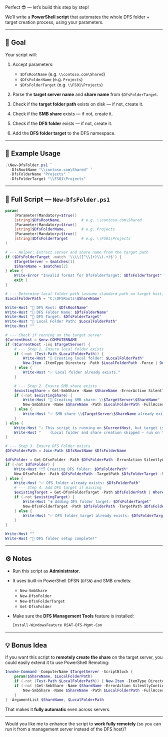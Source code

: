 Perfect 😎 — let’s build this step by step!

We’ll write a **PowerShell script** that automates the whole DFS folder + target creation process, using your parameters.

---

## 🚀 Goal

Your script will:

1. Accept parameters:

   * `$DfsRootName` (e.g. `\\contoso.com\Shared`)
   * `$DfsFolderName` (e.g. `Projects`)
   * `$DfsFolderTarget` (e.g. `\\FS01\Projects`)
2. Parse the **target server name** and **share name** from `$DfsFolderTarget`.
3. Check if the **target folder path** exists on disk — if not, create it.
4. Check if the **SMB share** exists — if not, create it.
5. Check if the **DFS folder** exists — if not, create it.
6. Add the **DFS folder target** to the DFS namespace.

---

## 🧠 Example Usage

```powershell
.\New-DfsFolder.ps1 `
  -DfsRootName "\\contoso.com\Shared" `
  -DfsFolderName "Projects" `
  -DfsFolderTarget "\\FS01\Projects"
```

---

## 🧩 Full Script — `New-DfsFolder.ps1`

```powershell
param(
    [Parameter(Mandatory=$true)]
    [string]$DfsRootName,         # e.g. \\contoso.com\Shared
    [Parameter(Mandatory=$true)]
    [string]$DfsFolderName,       # e.g. Projects
    [Parameter(Mandatory=$true)]
    [string]$DfsFolderTarget      # e.g. \\FS01\Projects
)

# --- Helper: Extract server and share name from the target path
if ($DfsFolderTarget -match '\\\\([^\\]+)\\(.+)$') {
    $TargetServer = $matches[1]
    $ShareName = $matches[2]
} else {
    Write-Error "Invalid format for DfsFolderTarget: $DfsFolderTarget"
    exit 1
}

# --- Determine local folder path (assume standard path on target host)
$LocalFolderPath = "C:\DFSRoots\$ShareName"

Write-Host "🔹 DFS Root: $DfsRootName"
Write-Host "🔹 DFS Folder Name: $DfsFolderName"
Write-Host "🔹 DFS Target: $DfsFolderTarget"
Write-Host "🔹 Local Folder Path: $LocalFolderPath"
Write-Host ""

# --- Check if running on the target server
$CurrentHost = $env:COMPUTERNAME
if ($CurrentHost -ieq $TargetServer) {
    # --- Step 1. Ensure local folder exists
    if (-not (Test-Path $LocalFolderPath)) {
        Write-Host "📁 Creating local folder: $LocalFolderPath"
        New-Item -ItemType Directory -Path $LocalFolderPath -Force | Out-Null
    } else {
        Write-Host "✅ Local folder already exists."
    }

    # --- Step 2. Ensure SMB share exists
    $existingShare = Get-SmbShare -Name $ShareName -ErrorAction SilentlyContinue
    if (-not $existingShare) {
        Write-Host "🔗 Creating SMB share: \\$TargetServer\$ShareName"
        New-SmbShare -Name $ShareName -Path $LocalFolderPath -FullAccess "Domain Users" | Out-Null
    } else {
        Write-Host "✅ SMB share \\$TargetServer\$ShareName already exists."
    }
} else {
    Write-Host "⚠️ This script is running on $CurrentHost, but target is $TargetServer."
    Write-Host "    (Local folder and share creation skipped — run on target if needed.)"
}

# --- Step 3. Ensure DFS Folder exists
$DfsFolderPath = Join-Path $DfsRootName $DfsFolderName

$dfsFolder = Get-DfsnFolder -Path $DfsFolderPath -ErrorAction SilentlyContinue
if (-not $dfsFolder) {
    Write-Host "🗂️ Creating DFS folder: $DfsFolderPath"
    New-DfsnFolder -Path $DfsFolderPath -TargetPath $DfsFolderTarget -State Online -ErrorAction Stop
} else {
    Write-Host "✅ DFS folder already exists: $DfsFolderPath"
    # --- Step 4. Add DFS target if missing
    $existingTarget = Get-DfsnFolderTarget -Path $DfsFolderPath | Where-Object { $_.TargetPath -eq $DfsFolderTarget }
    if (-not $existingTarget) {
        Write-Host "➕ Adding DFS folder target: $DfsFolderTarget"
        New-DfsnFolderTarget -Path $DfsFolderPath -TargetPath $DfsFolderTarget
    } else {
        Write-Host "✅ DFS folder target already exists: $DfsFolderTarget"
    }
}

Write-Host ""
Write-Host "🎉 DFS folder setup complete!"
```

---

## ⚙️ Notes

* Run this script as **Administrator**.
* It uses built-in PowerShell DFSN (`DFSN`) and SMB cmdlets:

  * `New-SmbShare`
  * `New-DfsnFolder`
  * `New-DfsnFolderTarget`
  * `Get-DfsnFolder`
* Make sure the **DFS Management Tools** feature is installed:

  ```powershell
  Install-WindowsFeature RSAT-DFS-Mgmt-Con
  ```

---

## 💡 Bonus Idea

If you want this script to **remotely create the share** on the target server, you could easily extend it to use PowerShell Remoting:

```powershell
Invoke-Command -ComputerName $TargetServer -ScriptBlock {
    param($ShareName, $LocalFolderPath)
    if (-not (Test-Path $LocalFolderPath)) { New-Item -ItemType Directory -Path $LocalFolderPath -Force }
    if (-not (Get-SmbShare -Name $ShareName -ErrorAction SilentlyContinue)) {
        New-SmbShare -Name $ShareName -Path $LocalFolderPath -FullAccess "Domain Users"
    }
} -ArgumentList $ShareName, $LocalFolderPath
```

That makes it **fully automatic** even across servers.

---

Would you like me to enhance the script to **work fully remotely** (so you can run it from a management server instead of the DFS host)?
